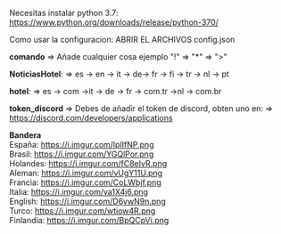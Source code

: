 Necesitas instalar python 3.7: https://www.python.org/downloads/release/python-370/

Como usar la configuracion:
ABRIR EL ARCHIVOS config.json

<b>comando</b> => Añade cualquier cosa ejemplo "!" => "*" => ">"

<b>NoticiasHotel</b>: => es -> en -> it -> de-> fr -> fi -> tr -> nl -> pt 

<b>hotel</b>: => es -> com ->it -> de -> fr -> com.tr ->nl -> com.br

<b>token_discord</b> => Debes de añadir el token de discord, obten uno en: => https://discord.com/developers/applications


<b>Bandera</b>
<br>
España: https://i.imgur.com/IplIfNP.png
<br>
Brasil: https://i.imgur.com/YGQlPor.png
<br>
Holandes: https://i.imgur.com/fC8eIvR.png
<br>
Aleman: https://i.imgur.com/vUgY11U.png
<br>
Francia: https://i.imgur.com/CoLWbjf.png
<br>
Italia: https://i.imgur.com/va1X4j6.png
<br>
English: https://i.imgur.com/D6vwN9n.png
<br>
Turco: https://i.imgur.com/wtiow4R.png
<br>
Finlandia: https://i.imgur.com/BpQCpVi.png
